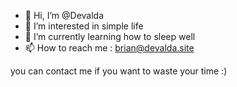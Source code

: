 - 👋 Hi, I’m @Devalda
- 👀 I’m interested in simple life
- 🌱 I’m currently learning how to sleep well
- 📫 How to reach me : brian@devalda.site

you can contact me if you want to waste your time :)

<!---
Devalda/Devalda is a ✨ special ✨ repository because its `README.md` (this file) appears on your GitHub profile.
You can click the Preview link to take a look at your changes.
--->
